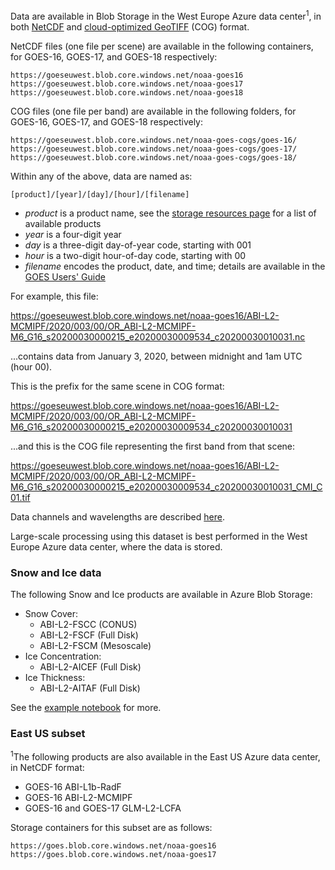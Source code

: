 Data are available in Blob Storage in the West Europe Azure data center<sup>1</sup>, in both [NetCDF](https://www.unidata.ucar.edu/software/netcdf/) and [cloud-optimized GeoTIFF](https://www.cogeo.org/) (COG) format.

NetCDF files (one file per scene) are available in the following containers, for GOES-16, GOES-17, and GOES-18 respectively:

`https://goeseuwest.blob.core.windows.net/noaa-goes16`<br/>
`https://goeseuwest.blob.core.windows.net/noaa-goes17`<br/>
`https://goeseuwest.blob.core.windows.net/noaa-goes18`

COG files (one file per band) are available in the following folders, for GOES-16, GOES-17, and GOES-18 respectively:

`https://goeseuwest.blob.core.windows.net/noaa-goes-cogs/goes-16/`<br/>
`https://goeseuwest.blob.core.windows.net/noaa-goes-cogs/goes-17/`<br/>
`https://goeseuwest.blob.core.windows.net/noaa-goes-cogs/goes-18/`

Within any of the above, data are named as:

`[product]/[year]/[day]/[hour]/[filename]`

* <i>product</i> is a product name, see the [storage resources page](https://github.com/microsoft/AIforEarthDataSets/blob/main/data/goes-r.md#storage-resources) for a list of available products
* <i>year</i> is a four-digit year
* <i>day</i> is a three-digit day-of-year code, starting with 001
* <i>hour</i> is a two-digit hour-of-day code, starting with 00
* <i>filename</i> encodes the product, date, and time; details are available in the [GOES Users' Guide](https://www.goes-r.gov/products/docs/PUG-L2%2B-vol5.pdf)

For example, this file:

https://goeseuwest.blob.core.windows.net/noaa-goes16/ABI-L2-MCMIPF/2020/003/00/OR_ABI-L2-MCMIPF-M6_G16_s20200030000215_e20200030009534_c20200030010031.nc

...contains data from January 3, 2020, between midnight and 1am UTC (hour 00).

This is the prefix for the same scene in COG format:

https://goeseuwest.blob.core.windows.net/noaa-goes16/ABI-L2-MCMIPF/2020/003/00/OR_ABI-L2-MCMIPF-M6_G16_s20200030000215_e20200030009534_c20200030010031

...and this is the COG file representing the first band from that scene:

https://goeseuwest.blob.core.windows.net/noaa-goes16/ABI-L2-MCMIPF/2020/003/00/OR_ABI-L2-MCMIPF-M6_G16_s20200030000215_e20200030009534_c20200030010031_CMI_C01.tif

Data channels and wavelengths are described [here](https://www.ncdc.noaa.gov/data-access/satellite-data/goes-r-series-satellites/glossary).

Large-scale processing using this dataset is best performed in the West Europe Azure data center, where the data is stored.

### Snow and Ice data

The following Snow and Ice products are available in Azure Blob Storage:

- Snow Cover:
  - ABI-L2-FSCC (CONUS)
  - ABI-L2-FSCF (Full Disk)
  - ABI-L2-FSCM (Mesoscale)
- Ice Concentration:
  - ABI-L2-AICEF (Full Disk)
- Ice Thickness:
  - ABI-L2-AITAF (Full Disk)

See the [example notebook](https://nbviewer.jupyter.org/github/microsoft/AIforEarthDataSets/blob/main/data/goes-ice.ipynb) for more.

### East US subset

<sup>1</sup>The following products are also available in the East US Azure data center, in NetCDF format:

* GOES-16 ABI-L1b-RadF
* GOES-16 ABI-L2-MCMIPF
* GOES-16 and GOES-17 GLM-L2-LCFA

Storage containers for this subset are as follows:

`https://goes.blob.core.windows.net/noaa-goes16`<br/>
`https://goes.blob.core.windows.net/noaa-goes17`
